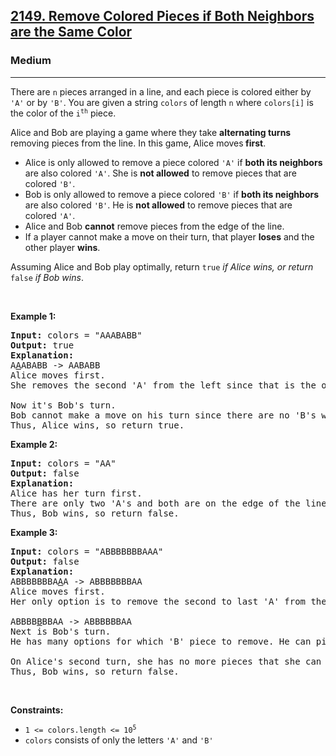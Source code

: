 <h2><a href="https://leetcode.com/problems/remove-colored-pieces-if-both-neighbors-are-the-same-color/?envType=daily-question&envId=2023-10-02">2149. Remove Colored Pieces if Both Neighbors are the Same Color</a></h2><h3>Medium</h3><hr><p>There are <code>n</code> pieces arranged in a line, and each piece is colored either by <code>&#39;A&#39;</code> or by <code>&#39;B&#39;</code>. You are given a string <code>colors</code> of length <code>n</code> where <code>colors[i]</code> is the color of the <code>i<sup>th</sup></code> piece.</p>

<p>Alice and Bob are playing a game where they take <strong>alternating turns</strong> removing pieces from the line. In this game, Alice moves<strong> first</strong>.</p>

<ul>
	<li>Alice is only allowed to remove a piece colored <code>&#39;A&#39;</code> if <strong>both its neighbors</strong> are also colored <code>&#39;A&#39;</code>. She is <strong>not allowed</strong> to remove pieces that are colored <code>&#39;B&#39;</code>.</li>
	<li>Bob is only allowed to remove a piece colored <code>&#39;B&#39;</code> if <strong>both its neighbors</strong> are also colored <code>&#39;B&#39;</code>. He is <strong>not allowed</strong> to remove pieces that are colored <code>&#39;A&#39;</code>.</li>
	<li>Alice and Bob <strong>cannot</strong> remove pieces from the edge of the line.</li>
	<li>If a player cannot make a move on their turn, that player <strong>loses</strong> and the other player <strong>wins</strong>.</li>
</ul>

<p>Assuming Alice and Bob play optimally, return <code>true</code><em> if Alice wins, or return </em><code>false</code><em> if Bob wins</em>.</p>

<p>&nbsp;</p>
<p><strong class="example">Example 1:</strong></p>

<pre>
<strong>Input:</strong> colors = &quot;AAABABB&quot;
<strong>Output:</strong> true
<strong>Explanation:</strong>
A<u>A</u>ABABB -&gt; AABABB
Alice moves first.
She removes the second &#39;A&#39; from the left since that is the only &#39;A&#39; whose neighbors are both &#39;A&#39;.

Now it&#39;s Bob&#39;s turn.
Bob cannot make a move on his turn since there are no &#39;B&#39;s whose neighbors are both &#39;B&#39;.
Thus, Alice wins, so return true.
</pre>

<p><strong class="example">Example 2:</strong></p>

<pre>
<strong>Input:</strong> colors = &quot;AA&quot;
<strong>Output:</strong> false
<strong>Explanation:</strong>
Alice has her turn first.
There are only two &#39;A&#39;s and both are on the edge of the line, so she cannot move on her turn.
Thus, Bob wins, so return false.
</pre>

<p><strong class="example">Example 3:</strong></p>

<pre>
<strong>Input:</strong> colors = &quot;ABBBBBBBAAA&quot;
<strong>Output:</strong> false
<strong>Explanation:</strong>
ABBBBBBBA<u>A</u>A -&gt; ABBBBBBBAA
Alice moves first.
Her only option is to remove the second to last &#39;A&#39; from the right.

ABBBB<u>B</u>BBAA -&gt; ABBBBBBAA
Next is Bob&#39;s turn.
He has many options for which &#39;B&#39; piece to remove. He can pick any.

On Alice&#39;s second turn, she has no more pieces that she can remove.
Thus, Bob wins, so return false.
</pre>

<p>&nbsp;</p>
<p><strong>Constraints:</strong></p>

<ul>
	<li><code>1 &lt;=&nbsp;colors.length &lt;= 10<sup>5</sup></code></li>
	<li><code>colors</code>&nbsp;consists of only the letters&nbsp;<code>&#39;A&#39;</code>&nbsp;and&nbsp;<code>&#39;B&#39;</code></li>
</ul>
